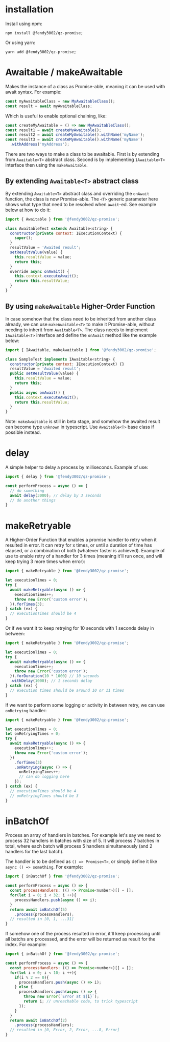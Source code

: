 # installation

Install using npm:

```
npm install @fendy3002/qz-promise;
```

Or using yarn:

```
yarn add @fendy3002/qz-promise;
```

# Awaitable / makeAwaitable

Makes the instance of a class as Promise-able, meaning it can be used with await syntax. For example:

```javascript
const myAwaitableClass = new MyAwaitableClass();
const result = await myAwaitableClass;
```

Which is useful to enable optional chaining, like:

```javascript
const createMyAwaitable = () => new MyAwaitableClass();
const result1 = await createMyAwaitable();
const result2 = await createMyAwaitable().withName('myName');
const result3 = await createMyAwaitable().withName('myName')
  .withAddress('myAddress');
```

There are two ways to make a class to be awaitable. First is by extending from `Awaitable<T>` abstract class. Second is by implementing `1Awaitable<T>` interface then using the `makeAwaitable`.

## By extending `Awaitable<T>` abstract class

By extending `Awaitable<T>` abstract class and overriding the `onAwait` function, the class is now Promise-able. The `<T>` generic parameter here shows what type that need to be resolved when `await`-ed. See example below at how to do it:

```javascript
import { Awaitable } from '@fendy3002/qz-promise';

class AwaitableTest extends Awaitable<string> {
  constructor(private context: IExecutionContext) {
    super();
  }
  resultValue = 'Awaited result';
  setResultValue(value) {
    this.resultValue = value;
    return this;
  }
  override async onAwait() {
    this.context.executeAwait();
    return this.resultValue;
  }
}
```

## By using `makeAwaitable` Higher-Order Function

In case somehow that the class need to be inherited from another class already, we can use `makeAwaitable<T>` to make it Promise-able, without needing to inherit from `Awaitable<T>`. The class needs to implement `IAwaitable<T>` interface and define the `onAwait` method like the example below:

```javascript
import { IAwaitable, makeAwaitable } from '@fendy3002/qz-promise';

class SampleTest implements IAwaitable<string> {
  constructor(private context: IExecutionContext) {}
  resultValue = 'Awaited result';
  public setResultValue(value) {
    this.resultValue = value;
    return this;
  }
  public async onAwait() {
    this.context.executeAwait();
    return this.resultValue;
  }
}
```

Note: `makeAwaitable` is still in beta stage, and somehow the awaited result can become type `unknown` in typescript. Use `Awaitable<T>` base class if possible instead.

# delay

A simple helper to delay a process by milliseconds. Example of use:

```javascript
import { delay } from '@fendy3002/qz-promise';

const performProcess = async () => {
  // do something
  await delay(3000); // delay by 3 seconds
  // do another things
}
```

# makeRetryable

A Higher-Order Function that enables a promise handler to retry when it resulted in error. It can retry for x times, or until a duration of time has elapsed, or a combination of both (whatever faster is achieved). Example of use to enable retry of a handler for 3 times (meaning it'll run once, and will keep trying 3 more times when error):

```javascript
import { makeRetryable } from '@fendy3002/qz-promise';

let executionTimes = 0;
try {
  await makeRetryable(async () => {
    executionTimes++;
    throw new Error('custom error');
  }).forTimes(3);
} catch (ex) {
  // executionTimes should be 4
}
```

Or if we want it to keep retrying for 10 seconds with 1 seconds delay in between:

```javascript
import { makeRetryable } from '@fendy3002/qz-promise';

let executionTimes = 0;
try {
  await makeRetryable(async () => {
    executionTimes++;
    throw new Error('custom error');
  }).forDuration(10 * 1000) // 10 seconds
  .withDelay(1000); // 1 seconds delay
} catch (ex) {
  // execution times should be around 10 or 11 times
}
```

If we want to perform some logging or activity in between retry, we can use `onRetrying` handler:
```javascript
import { makeRetryable } from '@fendy3002/qz-promise';

let executionTimes = 0;
let onRetryingTimes = 0;
try {
  await makeRetryable(async () => {
    executionTimes++;
    throw new Error('custom error');
  })
    .forTimes(3)
    .onRetrying(async () => {
      onRetryingTimes++;
      // can do logging here
    });
} catch (ex) {
  // executionTimes should be 4
  // onRetryingTimes should be 3
}
```

# inBatchOf

Process an array of handlers in batches. For example let's say we need to process 32 handlers in batches with size of 5. It will process 7 batches in total, where each batch will process 5 handlers simultaneously (and 2 handlers for the last batch).

The handler is to be defined as `() => Promise<T>`, or simply define it like `async () => something`. For example:

```javascript
import { inBatchOf } from '@fendy3002/qz-promise';

const performProcess = async () => {
  const processHandlers: (() => Promise<number>)[] = [];
  for(let i = 0; i < 32; i ++){
    processHandlers.push(async () => i);
  }
  return await inBatchOf(5)
    .process(processHandlers);
  // resulted in [0, 1, ...31]
}
```

If somehow one of the process resulted in error, it'll keep processing until all batchs are processed, and the error will be returned as result for the index. For example: 

```javascript
import { inBatchOf } from '@fendy3002/qz-promise';

const performProcess = async () => {
  const processHandlers: (() => Promise<number>)[] = [];
  for(let i = 0; i < 10; i ++){
    if(i % 2 == 0){
      processHandlers.push(async () => i);
    } else {
      processHandlers.push(async () => {
        throw new Error(`Error at ${i}`);
        return i; // unreachable code, to trick typescript
      });
    }
  }
  return await inBatchOf(2)
    .process(processHandlers);
  // resulted in [0, Error, 2, Error, ...8, Error]
}
```